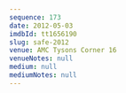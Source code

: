 ```yaml
---
sequence: 173
date: 2012-05-03
imdbId: tt1656190
slug: safe-2012
venue: AMC Tysons Corner 16
venueNotes: null
medium: null
mediumNotes: null
---
```

